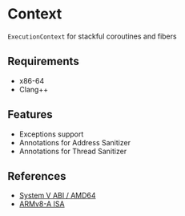 # Context

`ExecutionContext` for stackful coroutines and fibers

## Requirements

- x86-64
- Clang++

## Features

- Exceptions support
- Annotations for Address Sanitizer
- Annotations for Thread Sanitizer

## References

- [System V ABI / AMD64](https://www.uclibc.org/docs/psABI-x86_64.pdf)
- [ARMv8-A ISA](https://documentation-service.arm.com/static/613a2c38674a052ae36ca307)
